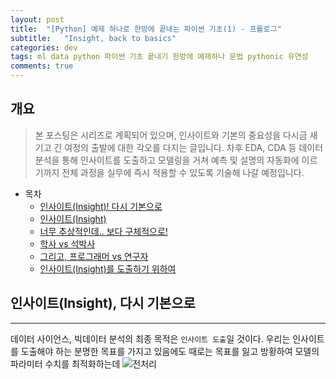 ```yaml
---
layout: post
title:  "[Python] 예제 하나로 한방에 끝내는 파이썬 기초(1) - 프롤로그"
subtitle:   "Insight, back to basics"
categories: dev
tags: ml data python 파이썬 기초 끝내기 한방에 예제하나 문법 pythonic 유연성  
comments: true
---
```


## 개요
>  본 포스팅은 시리즈로 계획되어 있으며, 인사이트와 기본의 중요성을 다시금 새기고 긴 여정의 출발에 대한 각오를 다지는 글입니다. 차후 EDA, CDA 등 데이터 분석을 통해 인사이트를 도출하고 모델링을 거쳐 예측 및 설명의 자동화에 이르기까지 전체 과정을 실무에 즉시 적용할 수 있도록 기술해 나갈 예정입니다.

- 목차
	- [인사이트(Insight)! 다시 기본으로](#인사이트insight-다시-기본으로) 
	- [인사이트(Insight)](#인사이트insight) 
	- [너무 추상적인데.. 보다 구체적으로!](#너무-추상적인데-보다-구체적으로) 
	- [학사 vs 석박사](#학사-vs-석박사) 
	- [그리고, 프로그래머 vs 연구자](#그리고-프로그래머-vs-연구자) 
	- [인사이트(Insight)를 도출하기 위하여](#인사이트insight를-도출하기-위하여) 


## 인사이트(Insight), 다시 기본으로
---
데이터 사이언스, 빅데이터 분석의 최종 목적은 `인사이트 도출`일 것이다. 우리는 인사이트를 도출해야 하는 분명한 목표를 가지고 있음에도 때로는 목표를 잃고 방황하여 모델의 파라미터 수치를 최적화하는데 
![전처리](https://theorydb.github.io/assets/img/dev/ml/2019-08-25-dev-ml-insight-1.jpg)

